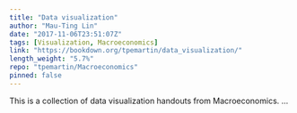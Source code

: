 ```yaml
---
title: "Data visualization"
author: "Mau-Ting Lin"
date: "2017-11-06T23:51:07Z"
tags: [Visualization, Macroeconomics]
link: "https://bookdown.org/tpemartin/data_visualization/"
length_weight: "5.7%"
repo: "tpemartin/Macroeconomics"
pinned: false
---
```


This is a collection of data visualization handouts from Macroeconomics. ...
